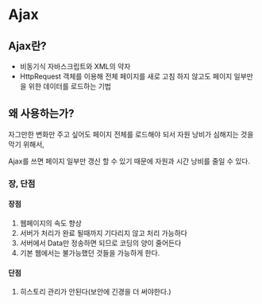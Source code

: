 # Ajax

## Ajax란?

- 비동기식 자바스크립트와 XML의 약자
- HttpRequest 객체를 이용해 전체 페이지를 새로 고침 하지 않고도 페이지 일부만을 위한 데이터를 로드하는 기법

## 왜 사용하는가?

자그만한 변화만 주고 싶어도 페이지 전체를 로드해야 되서 자원 낭비가 심해지는 것을 막기 위해서, 

Ajax를 쓰면 페이지 일부만 갱신 할 수 있기 때문에 자원과 시간 낭비를 줄일 수 있다.



### 장, 단점

#### 장점

1. 웹페이지의 속도 향상
2. 서버가 처리가 완료 될때까지 기다리지 않고 처리 가능하다
3. 서버에서 Data만 정송하면 되므로 코딩의 양이 줄어든다
4. 기본 웹에서는 불가능했던 것들을 가능하게 한다.



#### 단점

1. 히스토리 관리가 안된다(보안에 긴경을 더 써야한다.)